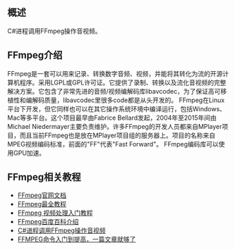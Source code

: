 ## 概述
  C#进程调用FFmpeg操作音视频。

## FFmpeg介绍
  FFmpeg是一套可以用来记录、转换数字音频、视频，并能将其转化为流的开源计算机程序。采用LGPL或GPL许可证。它提供了录制、转换以及流化音视频的完整解决方案。它包含了非常先进的音频/视频编解码库libavcodec，为了保证高可移植性和编解码质量，libavcodec里很多code都是从头开发的。
  FFmpeg在Linux平台下开发，但它同样也可以在其它操作系统环境中编译运行，包括Windows、Mac等多平台。这个项目最早由Fabrice Bellard发起，2004年至2015年间由Michael Niedermayer主要负责维护。许多FFmpeg的开发人员都来自MPlayer项目，而且当前FFmpeg也是放在MPlayer项目组的服务器上。项目的名称来自MPEG视频编码标准，前面的"FF"代表"Fast Forward"。 FFmpeg编码库可以使用GPU加速。


## FFmpeg相关教程
* [FFmpeg官网文档](https://ffmpeg.org/)
* [FFmpeg最全教程](https://cloud.tencent.com/developer/article/1773248)
* [FFmpeg 视频处理入门教程](https://ruanyifeng.com/blog/2020/01/ffmpeg.html)
* [FFmpeg百度百科介绍](https://baike.baidu.com/item/ffmpeg/2665727)
* [C#进程调用FFmpeg操作音视频](https://www.cnblogs.com/Can-daydayup/p/15780172.html) 
* [FFMPEG命令入门到提高，一篇文章就够了](https://zhuanlan.zhihu.com/p/117523405)
